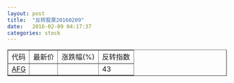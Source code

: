```yaml
---
layout: post
title:  "反转股票20160209"
date:   2016-02-09 04:17:37
categories: stock
---
```


<script type="text/javascript">
var stockList = []
stockList.push('gb_afg');
</script>

<table border="1">
 <tr>
 <td>代码</td>
  <td>最新价</td>
  <td>涨跌幅(%)</td>
 <td>反转指数</td>
</tr>
  <tr id="afg"><td><a href="http://stock.finance.sina.com.cn/usstock/quotes/AFG.html" target="_blank">AFG</a></td><td></td><td></td><td>43</td></tr>
</table>
